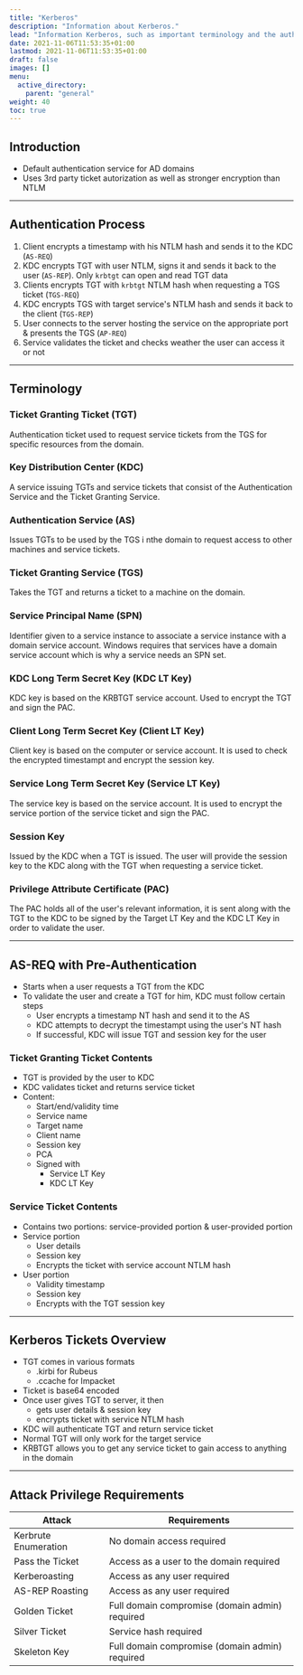 ```yaml
---
title: "Kerberos"
description: "Information about Kerberos."
lead: "Information Kerberos, such as important terminology and the authentication process."
date: 2021-11-06T11:53:35+01:00
lastmod: 2021-11-06T11:53:35+01:00
draft: false
images: []
menu: 
  active_directory:
    parent: "general"
weight: 40
toc: true
---
```


## Introduction

- Default authentication service for AD domains
- Uses 3rd party ticket autorization as well as stronger encryption than NTLM

---

## Authentication Process

1. Client encrypts a timestamp with his NTLM hash and sends it to the KDC (`AS-REQ`)
2. KDC encrypts TGT with user NTLM, signs it and sends it back to the user (`AS-REP`). Only `krbtgt` can open and read TGT data
3. Clients encrypts TGT with `krbtgt` NTLM hash when requesting a TGS ticket (`TGS-REQ`)
4. KDC encrypts TGS with target service's NTLM hash and sends it back to the client (`TGS-REP`)
5. User connects to the server hosting the service on the appropriate port & presents the TGS (`AP-REQ`)
6. Service validates the ticket and checks weather the user can access it or not

---

## Terminology

### Ticket Granting Ticket (TGT)

Authentication ticket used to request service tickets from the TGS for specific resources from the domain.

### Key Distribution Center (KDC)

A service issuing TGTs and service tickets that consist of the Authentication Service and the Ticket Granting Service.

### Authentication Service (AS)

Issues TGTs to be used by the TGS i nthe domain to request access to other machines and service tickets.

### Ticket Granting Service (TGS)

Takes the TGT and returns a ticket to a machine on the domain.

### Service Principal Name (SPN)

Identifier given to a service instance to associate a service instance with a domain service account. Windows requires that services have a domain service account which is why a service needs an SPN set.

### KDC Long Term Secret Key (KDC LT Key)

KDC key is based on the KRBTGT service account. Used to encrypt the TGT and sign the PAC.

### Client Long Term Secret Key (Client LT Key)

Client key is based on the computer or service account. It is used to check the encrypted timestampt and encrypt the session key.

### Service Long Term Secret Key (Service LT Key)

The service key is based on the service account. It is used to encrypt the service portion of the service ticket and sign the PAC.

### Session Key

Issued by the KDC when a TGT is issued. The user will provide the session key to the KDC along with the TGT when requesting a service ticket.

### Privilege Attribute Certificate (PAC)

The PAC holds all of the user's relevant information, it is sent along with the TGT to the KDC to be signed by the Target LT Key and the KDC LT Key in order to validate the user.

---

## AS-REQ with Pre-Authentication

- Starts when a user requests a TGT from the KDC
- To validate the user and create a TGT for him, KDC must follow certain steps
  - User encrypts a timestamp NT hash and send it to the AS
  - KDC attempts to decrypt the timestampt using the user's NT hash
  - If successful, KDC will issue TGT and session key for the user

### Ticket Granting Ticket Contents

- TGT is provided by the user to KDC
- KDC validates ticket and returns service ticket
- Content:
  - Start/end/validity time
  - Service name
  - Target name
  - Client name
  - Session key
  - PCA
  - Signed with
    - Service LT Key
    - KDC LT Key

### Service Ticket Contents

- Contains two portions: service-provided portion & user-provided portion
- Service portion
  - User details
  - Session key
  - Encrypts the ticket with service account NTLM hash
- User portion
  - Validity timestamp
  - Session key
  - Encrypts with the TGT session key

---

## Kerberos Tickets Overview

- TGT comes in various formats
  - .kirbi for Rubeus
  - .ccache for Impacket
- Ticket is base64 encoded
- Once user gives TGT to server, it then
  - gets user details & session key
  - encrypts ticket with service NTLM hash
- KDC will authenticate TGT and return service ticket
- Normal TGT will only work for the target service
- KRBTGT allows you to get any service ticket to gain access to anything in the domain

---

## Attack Privilege Requirements

| Attack |Requirements |
| --- | --- |
| Kerbrute Enumeration | No domain access required  |
| Pass the Ticket | Access as a user to the domain required |
| Kerberoasting | Access as any user required |
| AS-REP Roasting | Access as any user required |
| Golden Ticket | Full domain compromise (domain admin) required  |
| Silver Ticket | Service hash required  |
| Skeleton Key | Full domain compromise (domain admin) required |
